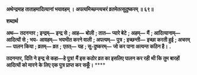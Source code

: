 **अथेन्द्रमाह ताताहमादित्यानां भयावहम् ।** **अपत्यमिच्छन्त्यचरं व्रतमेतत्सुदुष्करम् ॥ ६९॥** 

**शब्दार्थ** 

**अथ—** **तदनन्तर** **; इन्द्रम्—** **इन्द्र से** **; आह—** **बोली** **; तात—** **प्यारे बेटे** **; अहम्—** **मैं** **; आदित्यानाम्—** **आदित्यों से** **; भय-** **आवहम्—** **भयभीत करने वाली** **; अपत्यम्—** **पुत्र** **; इच्छन्ती—** **इच्छा करती हुई** **; अचरम्—** **पालन किया** **; व्रतम्—** **व्रत** **;** **एतत्—** **यह** **; सु-दुष्करम्—** **जो कर पाना अत्यन्त कठिन है।** **.** 

**तदनन्तर, दिति ने इन्द्र से कहा—हे पुत्र! मैं इस कठोर व्रत का इसलिए पालन कर रही** **थी कि तुम बारहों आदित्यों को मारने के लिए एक पुत्र प्राप्त कर सकूँ।** **** 